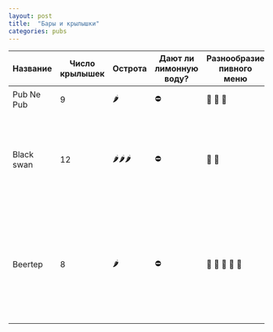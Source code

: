 ```yaml
---
layout: post
title:  "Бары и крылышки"
categories: pubs
---
```


<table>
    <thead>
    <tr>
    <th>Название</th>
    <th>Число крылышек</th>
    <th>Острота</th>
    <th>Дают ли лимонную воду?</th>
    <th>Разнообразие пивного меню</th>
    <th>Комментарий</th>
    </tr>
    </thead>
    <tbody>
    <tr>
        <td>Pub Ne Pub</td>
        <td>9</td>
        <td>&#127798</td>
        <td>&#9940;</td>
        <td>&#127866; &#127866; &#127866;</td>
        <td><small>Вкусный соус с фруктовой кислинкой</small></td>
    </tr>
    <tr>
        <td>Black swan</td>
        <td>12</td>
        <td>&#127798&#127798&#127798</td>
        <td>&#9940;</td>
        <td>&#127866; &#127866;</td>
        <td>
            <small>
                Крылышки подают сухие и в соусе, официант предлагает любые сделать суперострыми.
                Из приятных мелочей - в туалете настоящие полотенчики.
            </small>
        </td>
    </tr>
    <tr>
        <td>Beertep</td>
        <td>8</td>
        <td>&#127798</td>
        <td>&#9940;</td>
        <td>&#127866; &#127866; &#127866; &#127866; &#127866;</td>
        <td>
            <small>
                Крылышки не острые, но нормальные, приносят из грузинского ресторана рядом
                (и там готовят реально хорошо).
                Выбор пива один лучших в Москве, причем пиво достаточно дешевое.
            </small>
        </td>
    </tr>
    </tbody>
</table>